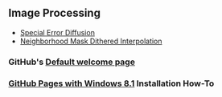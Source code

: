 ## Image Processing
- [Special Error Diffusion](ImageProcessing/sped.html)
- [Neighborhood Mask Dithered Interpolation](ImageProcessing/NMDI.html)

### GitHub's [Default welcome page](Welcome)

### [GitHub Pages with Windows 8.1](GitHubPages) Installation How-To
